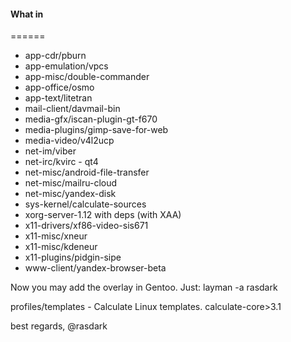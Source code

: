 #### What in
======

* app-cdr/pburn
* app-emulation/vpcs
* app-misc/double-commander
* app-office/osmo
* app-text/litetran
* mail-client/davmail-bin
* media-gfx/iscan-plugin-gt-f670
* media-plugins/gimp-save-for-web
* media-video/v4l2ucp
* net-im/viber
* net-irc/kvirc - qt4
* net-misc/android-file-transfer
* net-misc/mailru-cloud
* net-misc/yandex-disk
* sys-kernel/calculate-sources
* xorg-server-1.12 with deps (with XAA)
* x11-drivers/xf86-video-sis671
* x11-misc/xneur
* x11-misc/kdeneur
* x11-plugins/pidgin-sipe
* www-client/yandex-browser-beta

Now you may add the overlay in Gentoo.
Just: layman -a rasdark

profiles/templates - Calculate Linux templates. calculate-core>3.1

best regards, @rasdark
